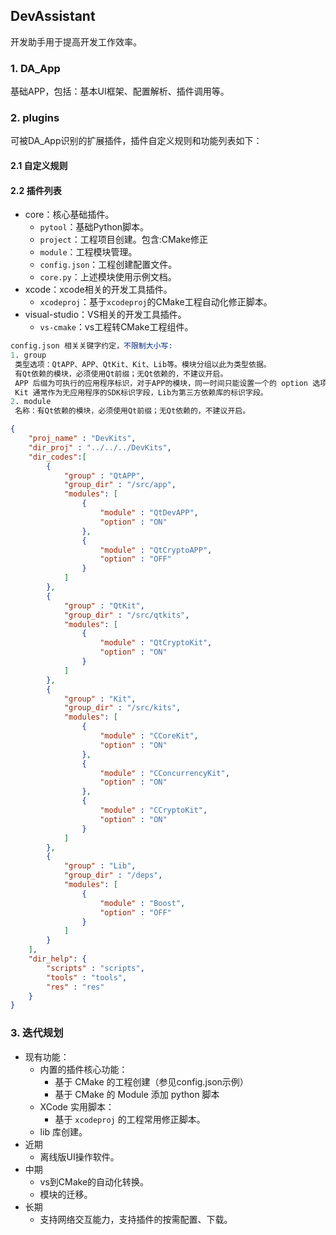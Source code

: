 ## DevAssistant
开发助手用于提高开发工作效率。

### 1. DA_App
基础APP，包括：基本UI框架、配置解析、插件调用等。

### 2. plugins
可被DA_App识别的扩展插件，插件自定义规则和功能列表如下：

#### 2.1 自定义规则

#### 2.2 插件列表
- core：核心基础插件。
    * `pytool`：基础Python脚本。
    * `project`：工程项目创建。包含:CMake修正
    * `module`：工程模块管理。
    * `config.json`：工程创建配置文件。
    * `core.py`：上述模块使用示例文档。
- xcode：xcode相关的开发工具插件。
    * `xcodeproj`：基于`xcodeproj`的CMake工程自动化修正脚本。
- visual-studio：VS相关的开发工具插件。
    * `vs-cmake`：vs工程转CMake工程组件。

```s
config.json 相关关键字约定，不限制大小写:
1. group 
 类型选项：QtAPP、APP、QtKit、Kit、Lib等。模块分组以此为类型依据。
 有Qt依赖的模块，必须使用Qt前缀；无Qt依赖的，不建议开启。
 APP 后缀为可执行的应用程序标识，对于APP的模块，同一时间只能设置一个的 option 选项为ON，其余为OFF。
 Kit 通常作为无应用程序的SDK标识字段，Lib为第三方依赖库的标识字段。
2. module 
 名称：有Qt依赖的模块，必须使用Qt前缀；无Qt依赖的，不建议开启。
```

```json
{
    "proj_name" : "DevKits",
    "dir_proj" : "../../../DevKits",
    "dir_codes":[
        {
            "group" : "QtAPP",          
            "group_dir" : "/src/app",
            "modules": [
                {
                    "module" : "QtDevAPP",  
                    "option" : "ON"
                },
                {
                    "module" : "QtCryptoAPP",
                    "option" : "OFF"
                }
            ]
        },
        {
            "group" : "QtKit",
            "group_dir" : "/src/qtkits",
            "modules": [
                {
                    "module" : "QtCryptoKit",
                    "option" : "ON"
                }
            ]
        },
        {
            "group" : "Kit",
            "group_dir" : "/src/kits",
            "modules": [
                {
                    "module" : "CCoreKit",
                    "option" : "ON"
                },
                {
                    "module" : "CConcurrencyKit",
                    "option" : "ON"
                },
                {
                    "module" : "CCryptoKit",
                    "option" : "ON"
                }
            ]
        },
        {
            "group" : "Lib",
            "group_dir" : "/deps",
            "modules": [
                {
                    "module" : "Boost",
                    "option" : "OFF"
                }
            ]
        }
    ],
    "dir_help": {
        "scripts" : "scripts", 
        "tools" : "tools", 
        "res" : "res"
    }
}
```

### 3. 迭代规划
- 现有功能：
    * 内置的插件核心功能：
        * 基于 CMake 的工程创建（参见config.json示例）
        * 基于 CMake 的 Module 添加 python 脚本
    * XCode 实用脚本：
        * 基于 `xcodeproj` 的工程常用修正脚本。
    * lib 库创建。
- 近期
    * 离线版UI操作软件。
- 中期
    * vs到CMake的自动化转换。
    * 模块的迁移。
- 长期
    * 支持网络交互能力，支持插件的按需配置、下载。